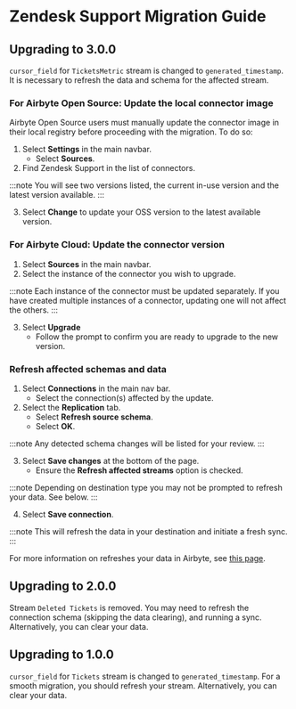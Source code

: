 # Zendesk Support Migration Guide

## Upgrading to 3.0.0

`cursor_field` for `TicketsMetric` stream is changed to `generated_timestamp`. It is necessary to refresh the data and schema for the affected stream.

### For Airbyte Open Source: Update the local connector image

Airbyte Open Source users must manually update the connector image in their local registry before proceeding with the migration. To do so:

1. Select **Settings** in the main navbar.
    - Select **Sources**.
2. Find Zendesk Support in the list of connectors.

:::note
You will see two versions listed, the current in-use version and the latest version available.
:::

3. Select **Change** to update your OSS version to the latest available version.

### For Airbyte Cloud: Update the connector version

1. Select **Sources** in the main navbar.
2. Select the instance of the connector you wish to upgrade.

:::note
Each instance of the connector must be updated separately. If you have created multiple instances of a connector, updating one will not affect the others.
:::

3. Select **Upgrade**
    - Follow the prompt to confirm you are ready to upgrade to the new version.

### Refresh affected schemas and data

1. Select **Connections** in the main nav bar.
    - Select the connection(s) affected by the update.
2. Select the **Replication** tab.
    - Select **Refresh source schema**.
    - Select **OK**.

:::note
Any detected schema changes will be listed for your review.
:::

3. Select **Save changes** at the bottom of the page.
    - Ensure the **Refresh affected streams** option is checked.

:::note
Depending on destination type you may not be prompted to refresh your data. See below.
:::

4. Select **Save connection**.

:::note
This will refresh the data in your destination and initiate a fresh sync.
:::

For more information on refreshes your data in Airbyte, see [this page](https://docs.airbyte.com/operator-guides/refreshes).


## Upgrading to 2.0.0

Stream `Deleted Tickets` is removed. You may need to refresh the connection schema (skipping the data clearing), and running a sync. Alternatively, you can clear your data.

## Upgrading to 1.0.0

`cursor_field` for `Tickets` stream is changed to `generated_timestamp`.
For a smooth migration, you should refresh your stream. Alternatively, you can clear your data.
